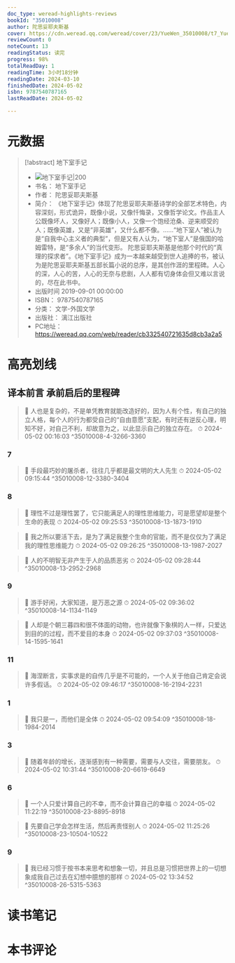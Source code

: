 ```yaml
---
doc_type: weread-highlights-reviews
bookId: "35010008"
author: 陀思妥耶夫斯基
cover: https://cdn.weread.qq.com/weread/cover/23/YueWen_35010008/t7_YueWen_35010008.jpg
reviewCount: 0
noteCount: 13
readingStatus: 读完
progress: 98%
totalReadDay: 1
readingTime: 3小时18分钟
readingDate: 2024-03-10
finishedDate: 2024-05-02
isbn: 9787540787165
lastReadDate: 2024-05-02

---
```

# 元数据
> [!abstract] 地下室手记
> - ![ 地下室手记|200](https://cdn.weread.qq.com/weread/cover/23/YueWen_35010008/t7_YueWen_35010008.jpg)
> - 书名： 地下室手记
> - 作者： 陀思妥耶夫斯基
> - 简介： 《地下室手记》体现了陀思妥耶夫斯基诗学的全部艺术特色，内容深刻，形式诡异，既像小说，又像忏悔录，又像哲学论文。作品主人公既像坏人，又像好人；既像小人，又像一个饱经沧桑、逆来顺受的人；既像英雄，又是“非英雄”，又什么都不像。……“地下室人”被认为是“自我中心主义者的典型”，但是又有人认为，“地下室人”是俄国的哈姆雷特，是“多余人”的当代变形。 陀思妥耶夫斯基是他那个时代的“真理的探求者”。《地下室手记》成为一本越来越受到世人追捧的书，被认为是陀思妥耶夫斯基五部长篇小说的总序，是其创作涯的里程碑。人心的深，人心的苦，人心的无奈与悲剧，人人都有切身体会但又难以言说的，尽在此书中。
> - 出版时间 2019-09-01 00:00:00
> - ISBN： 9787540787165
> - 分类： 文学-外国文学
> - 出版社： 漓江出版社
> - PC地址：https://weread.qq.com/web/reader/cb332540721635d8cb3a2a5

# 高亮划线

## 译本前言 承前启后的里程碑

> 📌 人也是复杂的，不是单凭教育就能改造好的，因为人有个性，有自己的独立人格，每个人的行为都受自己的“自由意愿”支配，有时还有逆反心理，明知不好，对自己不利，却故意为之，以此显示自己的独立存在。 
> ⏱ 2024-05-02 00:16:03 ^35010008-4-3266-3360

### 7

> 📌 手段最巧妙的屠杀者，往往几乎都是最文明的大人先生 
> ⏱ 2024-05-02 09:15:44 ^35010008-12-3380-3404

### 8

> 📌 理性不过是理性罢了，它只能满足人的理性思维能力，可是愿望却是整个生命的表现 
> ⏱ 2024-05-02 09:25:53 ^35010008-13-1873-1910

> 📌 我之所以要活下去，是为了满足我整个生命的官能，而不是仅仅为了满足我的理性思维能力 
> ⏱ 2024-05-02 09:26:25 ^35010008-13-1987-2027

> 📌 人的不明智无非产生于人的品质恶劣 
> ⏱ 2024-05-02 09:28:44 ^35010008-13-2952-2968

### 9

> 📌 游手好闲，大家知道，是万恶之源 
> ⏱ 2024-05-02 09:36:02 ^35010008-14-1134-1149

> 📌 人却是个朝三暮四和很不体面的动物，也许就像下象棋的人一样，只爱达到目的的过程，而不爱目的本身 
> ⏱ 2024-05-02 09:37:03 ^35010008-14-1595-1641

### 11

> 📌 海涅断言，实事求是的自传几乎是不可能的，一个人关于他自己肯定会说许多假话。 
> ⏱ 2024-05-02 09:46:17 ^35010008-16-2194-2231

### 1

> 📌 我只是一，而他们是全体 
> ⏱ 2024-05-02 09:54:09 ^35010008-18-1984-2014

### 3

> 📌 随着年龄的增长，逐渐感到有一种需要，需要与人交往，需要朋友。 
> ⏱ 2024-05-02 10:31:44 ^35010008-20-6619-6649

### 6

> 📌 一个人只爱计算自己的不幸，而不会计算自己的幸福 
> ⏱ 2024-05-02 11:22:19 ^35010008-23-8895-8918

> 📌 先要自己学会怎样生活，然后再责怪别人 
> ⏱ 2024-05-02 11:25:26 ^35010008-23-10504-10522

### 9

> 📌 我已经习惯于按书本来思考和想象一切，并且总是习惯把世界上的一切想象成我自己过去在幻想中臆想的那样 
> ⏱ 2024-05-02 13:34:52 ^35010008-26-5315-5363

# 读书笔记

# 本书评论
